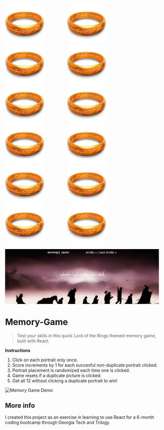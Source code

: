 
![Ring](./readme/favicon.png "One Ring")
&nbsp; &nbsp; &nbsp; &nbsp; &nbsp; &nbsp; &nbsp; &nbsp; &nbsp;
![Ring](./readme/favicon.png "to rule them all,")
&nbsp; &nbsp; &nbsp; &nbsp; &nbsp; &nbsp; &nbsp; &nbsp; &nbsp;
![Ring](./readme/favicon.png "One Ring")
&nbsp; &nbsp; &nbsp; &nbsp; &nbsp; &nbsp; &nbsp; &nbsp; &nbsp;
![Ring](./readme/favicon.png "to find them,")
&nbsp; &nbsp; &nbsp; &nbsp; &nbsp; &nbsp; &nbsp; &nbsp; &nbsp;
![Ring](./readme/favicon.png "One Ring")
&nbsp; &nbsp; &nbsp; &nbsp; &nbsp; &nbsp; &nbsp; &nbsp; &nbsp;
![Ring](./readme/favicon.png "to bring them all,")
&nbsp; &nbsp; &nbsp; &nbsp; &nbsp; &nbsp; &nbsp; &nbsp; &nbsp;
![Ring](./readme/favicon.png "and in the darkness")
&nbsp; &nbsp; &nbsp; &nbsp; &nbsp; &nbsp; &nbsp; &nbsp; &nbsp;
![Ring](./readme/favicon.png "bind them,")
&nbsp; &nbsp; &nbsp; &nbsp; &nbsp; &nbsp; &nbsp; &nbsp; &nbsp;
![Ring](./readme/favicon.png "In the Land of Mordor,")
&nbsp; &nbsp; &nbsp; &nbsp; &nbsp; &nbsp; &nbsp; &nbsp; &nbsp;
![Ring](./readme/favicon.png "where the Shadows lie.")
&nbsp; &nbsp; &nbsp; &nbsp; &nbsp; &nbsp; &nbsp; &nbsp; &nbsp;
![Ring](./readme/favicon.png "MY...")
&nbsp; &nbsp; &nbsp; &nbsp; &nbsp; &nbsp; &nbsp; &nbsp; &nbsp;
![Ring](./readme/favicon.png "PRECIOUSSSSSSS")

[![Memory Game](./readme/logo.png "Visit Memory-Game on Github Pages")](https://ethanbonsignori.github.io/Memory-Game/)

# Memory-Game

> Test your skills in this quick Lord of the Rings themed memory game, built with React.



**Instructions**
1. Click on each portrait only once.
2. Score increments by 1 for each succesful non-duplicate portrait clicked.
3. Portrait placement is randomized each time one is clicked.
4. Game resets if a duplicate picture is clicked.
5. Get all 12 without clicking a duplicate portrait to win!

![Memory Game Demo](./readme/demo.gif "Demo")

## More info
I created this project as an exercise in learning to use React for a 6-month coding bootcamp through Georgia Tech and Trilogy.